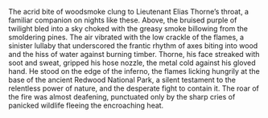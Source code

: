 The acrid bite of woodsmoke clung to Lieutenant Elias Thorne’s throat, a familiar companion on nights like these.  Above, the bruised purple of twilight bled into a sky choked with the greasy smoke billowing from the smoldering pines.  The air vibrated with the low crackle of the flames, a sinister lullaby that underscored the frantic rhythm of axes biting into wood and the hiss of water against burning timber.  Thorne, his face streaked with soot and sweat, gripped his hose nozzle, the metal cold against his gloved hand.  He stood on the edge of the inferno, the flames licking hungrily at the base of the ancient Redwood National Park, a silent testament to the relentless power of nature, and the desperate fight to contain it.  The roar of the fire was almost deafening, punctuated only by the sharp cries of panicked wildlife fleeing the encroaching heat.
